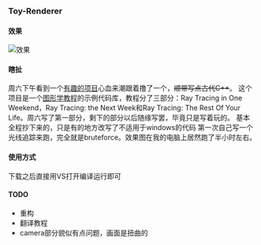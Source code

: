 ### Toy-Renderer

#### 效果

![效果](https://i.loli.net/2019/06/02/5cf355a54e8e941449.png)

#### 瞎扯

周六下午看到一个[有趣的项目](https://github.com/petershirley/raytracinginoneweekend)心血来潮跟着撸了一个，~~顺带写点古代C++~~。
这个项目是一个[图形学教程](http://www.realtimerendering.com/#books-small-table)的示例代码库，教程分了三部分：Ray Tracing in One Weekend，Ray Tracing: the Next Week和Ray Tracing: The Rest Of Your Life。周六写了第一部分，剩下的部分以后随缘写罢，毕竟只是写着玩的。
基本全程抄下来的，只是有的地方改写了不适用于windows的代码
第一次自己写一个光线追踪来跑，完全就是bruteforce。效果图在我的电脑上居然跑了半小时左右。

#### 使用方式

下载之后直接用VS打开编译运行即可

#### TODO

* 重构
* 翻译教程
* camera部分貌似有点问题，画面是扭曲的